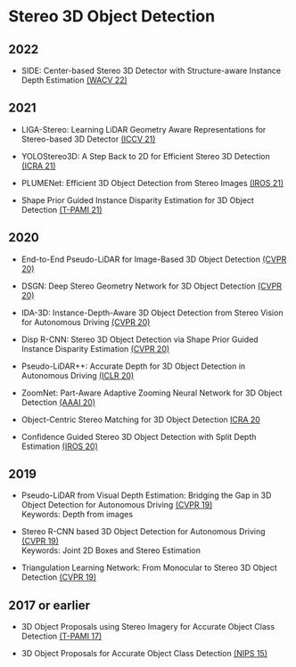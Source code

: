 # Stereo 3D Object Detection

## 2022

- SIDE: Center-based Stereo 3D Detector with Structure-aware Instance Depth Estimation [(WACV 22)](https://arxiv.org/pdf/2108.09663.pdf)

## 2021

- LIGA-Stereo: Learning LiDAR Geometry Aware Representations for Stereo-based 3D Detector [(ICCV 21)](https://openaccess.thecvf.com/content/ICCV2021/papers/Guo_LIGA-Stereo_Learning_LiDAR_Geometry_Aware_Representations_for_Stereo-Based_3D_Detector_ICCV_2021_paper.pdf)

- YOLOStereo3D: A Step Back to 2D for Efficient Stereo 3D Detection [(ICRA 21)](https://arxiv.org/pdf/2103.09422.pdf)

- PLUMENet: Efficient 3D Object Detection from Stereo Images [(IROS 21)](https://arxiv.org/pdf/2101.06594.pdf)

- Shape Prior Guided Instance Disparity Estimation for 3D Object Detection [(T-PAMI 21)](https://ieeexplore.ieee.org/stamp/stamp.jsp?arnumber=9419782)

## 2020

- End-to-End Pseudo-LiDAR for Image-Based 3D Object Detection [(CVPR 20)](https://openaccess.thecvf.com/content_CVPR_2020/papers/Qian_End-to-End_Pseudo-LiDAR_for_Image-Based_3D_Object_Detection_CVPR_2020_paper.pdf)

- DSGN: Deep Stereo Geometry Network for 3D Object Detection [(CVPR 20)](https://openaccess.thecvf.com/content_CVPR_2020/papers/Chen_DSGN_Deep_Stereo_Geometry_Network_for_3D_Object_Detection_CVPR_2020_paper.pdf)

- IDA-3D: Instance-Depth-Aware 3D Object Detection from Stereo Vision for Autonomous Driving [(CVPR 20)](https://openaccess.thecvf.com/content_CVPR_2020/papers/Peng_IDA-3D_Instance-Depth-Aware_3D_Object_Detection_From_Stereo_Vision_for_Autonomous_CVPR_2020_paper.pdf)

- Disp R-CNN: Stereo 3D Object Detection via Shape Prior Guided Instance Disparity Estimation [(CVPR 20)](https://openaccess.thecvf.com/content_CVPR_2020/papers/Sun_Disp_R-CNN_Stereo_3D_Object_Detection_via_Shape_Prior_Guided_CVPR_2020_paper.pdf)

- Pseudo-LiDAR++: Accurate Depth for 3D Object Detection in Autonomous Driving [(ICLR 20)](https://openreview.net/pdf?id=BJedHRVtPB)

- ZoomNet: Part-Aware Adaptive Zooming Neural Network for 3D Object Detection [(AAAI 20)](https://arxiv.org/pdf/2003.00529.pdf)

- Object-Centric Stereo Matching for 3D Object Detection [ICRA 20](https://ieeexplore.ieee.org/stamp/stamp.jsp?arnumber=9196660)

- Confidence Guided Stereo 3D Object Detection with Split Depth Estimation [(IROS 20)](https://ieeexplore.ieee.org/stamp/stamp.jsp?arnumber=9341188)

## 2019

- Pseudo-LiDAR from Visual Depth Estimation: Bridging the Gap in 3D Object Detection for Autonomous Driving [(CVPR 19)](https://openaccess.thecvf.com/content_CVPR_2019/papers/Wang_Pseudo-LiDAR_From_Visual_Depth_Estimation_Bridging_the_Gap_in_3D_CVPR_2019_paper.pdf)\
Keywords: Depth from images

- Stereo R-CNN based 3D Object Detection for Autonomous Driving [(CVPR 19)](https://openaccess.thecvf.com/content_CVPR_2019/papers/Li_Stereo_R-CNN_Based_3D_Object_Detection_for_Autonomous_Driving_CVPR_2019_paper.pdf)\
Keywords: Joint 2D Boxes and Stereo Estimation

- Triangulation Learning Network: From Monocular to Stereo 3D Object Detection [(CVPR 19)](https://openaccess.thecvf.com/content_CVPR_2019/papers/Qin_Triangulation_Learning_Network_From_Monocular_to_Stereo_3D_Object_Detection_CVPR_2019_paper.pdf)

## 2017 or earlier

- 3D Object Proposals using Stereo Imagery for Accurate Object Class Detection [(T-PAMI 17)](https://arxiv.org/pdf/1608.07711.pdf)

- 3D Object Proposals for Accurate Object Class Detection [(NIPS 15)](https://proceedings.neurips.cc/paper/2015/file/6da37dd3139aa4d9aa55b8d237ec5d4a-Paper.pdf)
